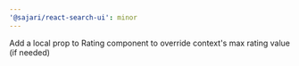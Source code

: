 ```yaml
---
'@sajari/react-search-ui': minor
---
```


Add a local prop to Rating component to override context's max rating value (if needed)
